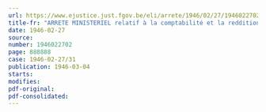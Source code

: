 ```yaml
---
url: https://www.ejustice.just.fgov.be/eli/arrete/1946/02/27/1946022702/justel
title-fr: "ARRETE MINISTERIEL relatif à la comptabilité et la reddition des comptes de l'indemnité de milice payée aux ayants droit des militaires soldes de l'armée belge"
date: 1946-02-27
source:
number: 1946022702
page: 888888
case: 1946-02-27/31
publication: 1946-03-04
starts:
modifies:
pdf-original:
pdf-consolidated:
---
```


